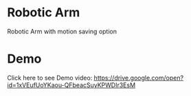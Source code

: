 # Robotic Arm
 Robotic Arm with motion saving option
 
 # Demo
 Click here to see Demo video: https://drive.google.com/open?id=1xVEufUoYKaou-QFbeacSuyKPWDIr3EsM
